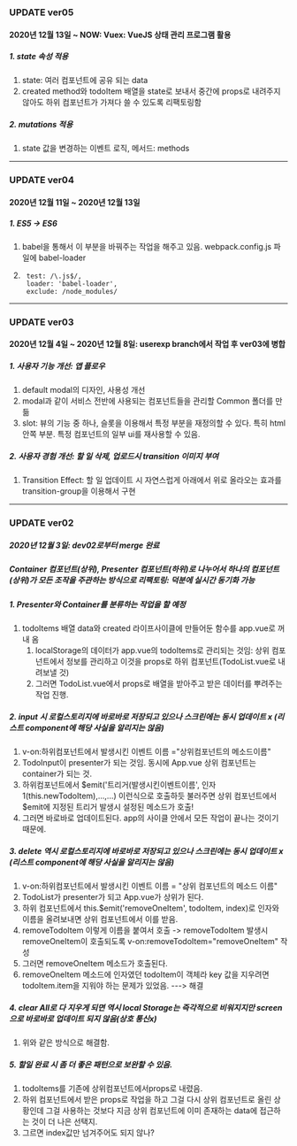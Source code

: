 ### UPDATE ver05
#### 2020년 12월 13일 ~ NOW: Vuex: VueJS 상태 관리 프로그램 활용

##### 1. state 속성 적용
1. state: 여러 컴포넌트에 공유 되는 data
2. created method와 todoItem 배열을 state로 보내서 중간에 props로 내려주지 않아도 하위 컴포넌트가 가져다 쓸 수 있도록 리팩토링함

##### 2. mutations 적용
1. state 값을 변경하는 이벤트 로직, 메서드: methods

        
---
### UPDATE ver04
#### 2020년 12월 11일 ~ 2020년 12월 13일

##### 1. ES5 -> ES6
1. babel을 통해서 이 부분을 바꿔주는 작업을 해주고 있음. webpack.config.js 파일에 babel-loader 
2.  
        test: /\.js$/,
        loader: 'babel-loader',
        exclude: /node_modules/
        
        
---
### UPDATE ver03
#### 2020년 12월 4일 ~ 2020년 12월 8일: userexp branch에서 작업 후 ver03에 병합

##### 1. 사용자 기능 개선: 앱 플로우 
1. default modal의 디자인, 사용성 개선
2. modal과 같이 서비스 전반에 사용되는 컴포넌트들을 관리할 Common 폴더를 만듦
3. slot: 뷰의 기능 중 하나, 슬롯을 이용해서 특정 부분을 재정의할 수 있다. 특히 html 안쪽 부분. 특정 컴포넌트의 일부 ui를 재사용할 수 있음.

##### 2. 사용자 경험 개선: 할 일 삭제, 업로드시 transition 이미지 부여
1. Transition Effect: 할 일 업데이트 시 자연스럽게 아래에서 위로 올라오는 효과를 transition-group을 이용해서 구현



---
### UPDATE ver02
##### 2020년 12월 3일: dev02로부터 merge 완료

##### Container 컴포넌트(상위), Presenter 컴포넌트(하위)로 나누어서 하나의 컴포넌트(상위)가 모든 조작을 주관하는 방식으로 리팩토링: 덕분에 실시간 동기화 가능


##### 1. Presenter와 Container를 분류하는 작업을 할 예정
1. todoItems 배열 data와 created 라이프사이클에 만들어둔 함수를 app.vue로 꺼내 옴
   1. localStorage의 데이터가 app.vue의 todoItems로 관리되는 것임: 상위 컴포넌트에서 정보를 관리하고 이것을 props로 하위 컴포넌트(TodoList.vue로 내려보낼 것)
   2. 그러면 TodoList.vue에서 props로 배열을 받아주고 받은 데이터를 뿌려주는 작업 진행.


##### 2. input 시 로컬스토리지에 바로바로 저장되고 있으나 스크린에는 동시 업데이트 x (리스트 component에 해당 사실을 알리지는 않음)
1. v-on:하위컴포넌트에서 발생시킨 이벤트 이름 ="상위컴포넌트의 메소드이름"
2. TodoInput이 presenter가 되는 것임. 동시에 App.vue 상위 컴포넌트는 container가 되는 것.
3. 하위컴포넌트에서 $emit('트리거(발생시킨이벤트이름', 인자1(this.newTodoItem),...,...) 이런식으로 호출하듯 불러주면 상위 컴포넌트에서 $emit에 지정된 트리거 발생시 설정된 메소드가 호출!
4. 그러면 바로바로 업데이트된다. app의 사이클 안에서 모든 작업이 끝나는 것이기 때문에.


##### 3. delete 역시 로컬스토리지에 바로바로 저장되고 있으나 스크린에는 동시 업데이트 x (리스트 component에 해당 사실을 알리지는 않음)
1. v-on:하위컴포넌트에서 발생시킨 이벤트 이름 = "상위 컴포넌트의 메소드 이름"
2. TodoList가 presenter가 되고 App.vue가 상위가 된다.
3. 하위 컴포넌트에서 this.$emit('removeOneItem', todoItem, index)로 인자와 이름을 올려보내면 상위 컴포넌트에서 이를 받음.
4. removeTodoItem 이렇게 이름을 붙여서 호출 -> removeTodoItem 발생시 removeOneItem이 호출되도록 v-on:removeTodoItem="removeOneItem" 작성
5. 그러면 removeOneItem 메소드가 호출된다.
6. removeOneItem 메소드에 인자였던 todoItem이 객체라 key 값을 지우려면 todoItem.item을 지워야 하는 문제가 있었음. ---> 해결


##### 4. clear All로 다 지우게 되면 역시 local Storage는 즉각적으로 비워지지만 screen으로 바로바로 업데이트 되지 않음(상호 통신x)
1. 위와 같은 방식으로 해결함.


##### 5. 할일 완료 시 좀 더 좋은 패턴으로 보완할 수 있음.
1. todoItems를 기존에 상위컴포넌트에서props로 내렸음.
2. 하위 컴포넌트에서 받은 props로 작업을 하고 그걸 다시 상위 컴포넌트로 올린 상황인데 그걸 사용하는 것보다 지금 상위 컴포넌트에 이미 존재하는 data에 접근하는 것이 더 나은 선택지.
3. 그르면 index값만 넘겨주어도 되지 않나?



